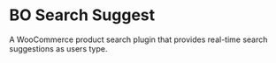 # BO Search Suggest
 A WooCommerce product search plugin that provides real-time search suggestions as users type.
